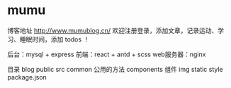 # mumu
博客地址 http://www.mumublog.cn/
欢迎注册登录，添加文章，记录运动、学习、睡眠时间，添加 todos ！

后台：mysql + express 
前端：react + antd + scss
web服务器：nginx

目录
blog
  public
  src
    common      公用的方法
    components  组件
    img
    static
    style
  package.json  
